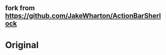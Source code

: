 fork from https://github.com/JakeWharton/ActionBarSherlock
----------------------------------------------------------

Original
========
